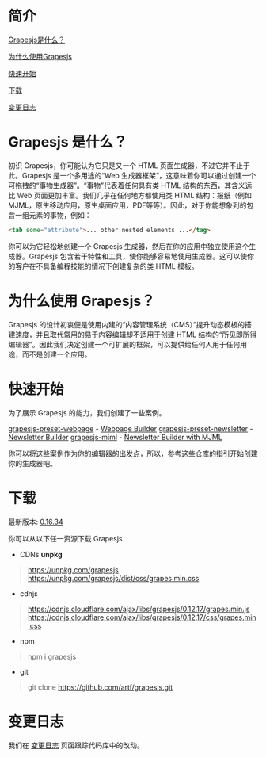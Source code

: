 # 简介
[Grapesjs是什么？]('#what-is-grapesjs')

[为什么使用Grapesjs]('#why-grapesjs')

[快速开始]('#quick-start')

[下载]('#download')

[变更日志]('#change-log')

# Grapesjs 是什么？

初识 Grapesjs，你可能认为它只是又一个 HTML 页面生成器，不过它并不止于此。Grapesjs 是一个多用途的“Web 生成器框架”，这意味着你可以通过创建一个可拖拽的“事物生成器”。“事物”代表着任何具有类 HTML 结构的东西，其含义远比 Web 页面更加丰富。我们几乎在任何地方都使用类 HTML 结构：报纸（例如 MJML，原生移动应用，原生桌面应用，PDF等等）。因此，对于你能想象到的包含一组元素的事物，例如：
```html
<tab some="attribute">... other nested elements ...</tag>
```
你可以为它轻松地创建一个 Grapesjs 生成器，然后在你的应用中独立使用这个生成器。Grapesjs 包含若干特性和工具，使你能够容易地使用生成器。这可以使你的客户在不具备编程技能的情况下创建复杂的类 HTML 模板。


# 为什么使用 Grapesjs？

Grapesjs 的设计初衷便是使用内建的“内容管理系统（CMS）”提升动态模板的搭建速度，并且取代常用的易于内容编辑却不适用于创建 HTML 结构的“所见即所得编辑器”。因此我们决定创建一个可扩展的框架，可以提供给任何人用于任何用途，而不是创建一个应用。

# 快速开始

为了展示 Grapesjs 的能力，我们创建了一些案例。

[grapesjs-preset-webpage](https://github.com/artf/grapesjs-preset-webpage) - [Webpage Builder](https://grapesjs.com/demo.html)
[grapesjs-preset-newsletter](https://github.com/artf/grapesjs-preset-newsletter) - [Newsletter Builder](https://grapesjs.com/demo-newsletter-editor.html)
[grapesjs-mjml](https://github.com/artf/grapesjs-mjml) - [Newsletter Builder with MJML](https://grapesjs.com/demo-mjml.html)

你可以将这些案例作为你的编辑器的出发点，所以，参考这些仓库的指引开始创建你的生成器吧。


# 下载

最新版本: [0.16.34](https://www.npmjs.com/package/grapesjs)

你可以从以下任一资源下载 Grapesjs
* CDNs
  **unpkg**
> https://unpkg.com/grapesjs
> https://unpkg.com/grapesjs/dist/css/grapes.min.css

* cdnjs
> https://cdnjs.cloudflare.com/ajax/libs/grapesjs/0.12.17/grapes.min.js
> https://cdnjs.cloudflare.com/ajax/libs/grapesjs/0.12.17/css/grapes.min.css
* npm
> npm i grapesjs
* git
> git clone https://github.com/artf/grapesjs.git

# 变更日志

我们在 [变更日志](https://github.com/artf/grapesjs/releases) 页面跟踪代码库中的改动。

